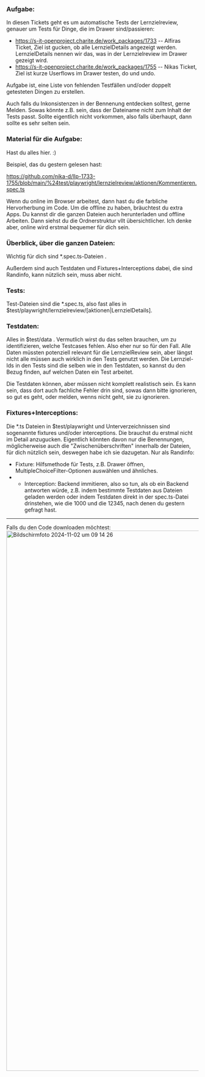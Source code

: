 ### Aufgabe:

In diesen Tickets geht es um automatische Tests der Lernzielreview, genauer um Tests für Dinge, die im Drawer sind/passieren: 
* https://s-it-openproject.charite.de/work_packages/1733 -- Alfiras Ticket, Ziel ist gucken, ob alle LernzielDetails angezeigt werden. LernzielDetails nennen wir das, was in der Lernzielreview im Drawer gezeigt wird. 
* https://s-it-openproject.charite.de/work_packages/1755 -- Nikas Ticket, Ziel ist kurze Userflows im Drawer testen, do und undo.

Aufgabe ist, eine Liste von fehlenden Testfällen und/oder doppelt getesteten Dingen zu erstellen.

Auch falls du Inkonsistenzen in der Bennenung entdecken solltest, gerne Melden. Sowas könnte z.B. sein, dass der Dateiname nicht zum Inhalt der Tests passt. Sollte eigentlich nicht vorkommen, also falls überhaupt, dann sollte es sehr selten sein. 

### Material für die Aufgabe: 

Hast du alles hier. :) 

Beispiel, das du gestern gelesen hast: 

https://github.com/nika-d/llp-1733-1755/blob/main/%24test/playwright/lernzielreview/aktionen/Kommentieren.spec.ts 

Wenn du online im Browser arbeitest, dann hast du die farbliche Hervorherbung im Code. Um die offline zu haben, bräuchtest du extra Apps. 
Du kannst dir die ganzen Dateien auch herunterladen und offline Arbeiten. Dann siehst du die Ordnerstruktur vllt übersichtlicher. 
Ich denke aber, online wird erstmal bequemer für dich sein. 

### Überblick, über die ganzen Dateien: 

Wichtig für dich sind *.spec.ts-Dateien . 

Außerdem sind auch Testdaten und Fixtures+Interceptions dabei, die sind Randinfo, kann nützlich sein, muss aber nicht. 

### Tests:

Test-Dateien sind die *.spec.ts, also fast alles in $test/playwright/lernzielreview/[aktionen|LernzielDetails]. 

### Testdaten: 

Alles in $test/data . Vermutlich wirst du das selten brauchen, um zu identifizieren, welche Testcases fehlen. Also eher nur so für den Fall. Alle Daten müssten potenziell relevant für die LernzielReview sein, aber längst nicht alle müssen auch wirklich in den Tests genutzt werden. Die Lernziel-Ids in den Tests sind die selben wie in den Testdaten, so kannst du den Bezug finden, auf welchen Daten ein Test arbeitet. 

Die Testdaten können, aber müssen nicht komplett realistisch sein. Es kann sein, dass dort auch fachliche Fehler drin sind, sowas dann bitte ignorieren, so gut es geht, oder melden, wenns nicht geht, sie zu ignorieren. 

### Fixtures+Interceptions: 

Die *.ts Dateien in $test/playwright und Unterverzeichnissen sind sogenannte fixtures und/oder interceptions. Die brauchst du erstmal nicht im Detail anzugucken. Eigentlich könnten davon nur die Benennungen, möglicherweise auch die "Zwischenüberschriften" innerhalb der Dateien, für dich nützlich sein, deswegen habe ich sie dazugetan. Nur als Randinfo: 

* Fixture: Hilfsmethode für Tests, z.B. Drawer öffnen, MultipleChoiceFilter-Optionen auswählen und ähnliches.
* * Interception: Backend immitieren, also so tun, als ob ein Backend antworten würde, z.B. indem bestimmte Testdaten aus Dateien geladen werden oder indem Testdaten direkt in der spec.ts-Datei drinstehen, wie die 1000 und die 12345, nach denen du gestern gefragt hast. 


-----------

Falls du den Code downloaden möchtest: 
<img width="1411" alt="Bildschirmfoto 2024-11-02 um 09 14 26" src="https://github.com/user-attachments/assets/135d7808-b655-4ecf-8246-667ef858bd14">
